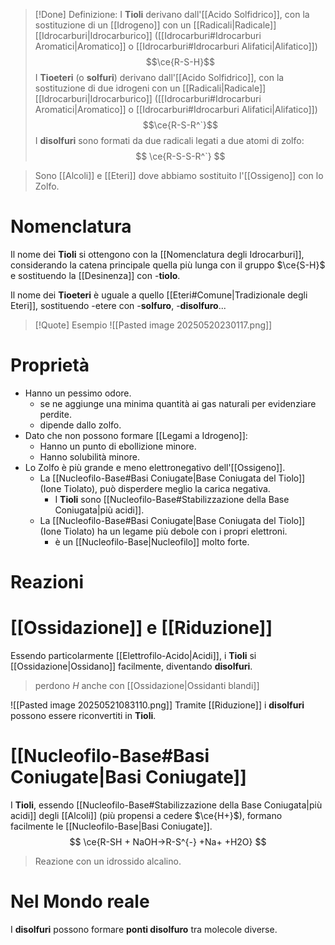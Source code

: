 >[!Done] Definizione:
>I **Tioli** derivano dall'[[Acido Solfidrico]], con la sostituzione di un [[Idrogeno]] con un [[Radicali|Radicale]] [[Idrocarburi|Idrocarburico]] ([[Idrocarburi#Idrocarburi Aromatici|Aromatico]] o [[Idrocarburi#Idrocarburi Alifatici|Alifatico]])
>$$\ce{R-S-H}$$
>I **Tioeteri** (o **solfuri**) derivano dall'[[Acido Solfidrico]], con la sostituzione di due idrogeni con un [[Radicali|Radicale]] [[Idrocarburi|Idrocarburico]] ([[Idrocarburi#Idrocarburi Aromatici|Aromatico]] o [[Idrocarburi#Idrocarburi Alifatici|Alifatico]])
>$$\ce{R-S-R^`}$$
>I **disolfuri** sono formati da due radicali legati a due atomi di zolfo:
>$$
>\ce{R-S-S-R^`}
>$$
	
>Sono [[Alcoli]] e [[Eteri]] dove abbiamo sostituito l'[[Ossigeno]] con lo Zolfo.

# Nomenclatura
Il nome dei **Tioli** si ottengono con la [[Nomenclatura degli Idrocarburi]], considerando la catena principale quella più lunga con il gruppo $\ce{S-H}$ e sostituendo la [[Desinenza]] con -**tiolo**.

Il nome dei **Tioeteri** è uguale a quello [[Eteri#Comune|Tradizionale degli Eteri]], sostituendo -etere con -**solfuro**, -**disolfuro**...

>[!Quote] Esempio
>![[Pasted image 20250520230117.png]]

# Proprietà
- Hanno un pessimo odore.
	- se ne aggiunge una minima quantità ai gas naturali per evidenziare perdite.
	- dipende dallo zolfo.
- Dato che non possono formare [[Legami a Idrogeno]]:
	- Hanno un punto di ebollizione minore.
	- Hanno solubilità minore.
- Lo Zolfo è più grande e meno elettronegativo dell'[[Ossigeno]].
	- La [[Nucleofilo-Base#Basi Coniugate|Base Coniugata del Tiolo]] (Ione Tiolato), può disperdere meglio la carica negativa.
		- I **Tioli** sono [[Nucleofilo-Base#Stabilizzazione della Base Coniugata|più acidi]].
	- La [[Nucleofilo-Base#Basi Coniugate|Base Coniugata del Tiolo]] (Ione Tiolato) ha un legame più debole con i propri elettroni.
		- è un [[Nucleofilo-Base|Nucleofilo]] molto forte.
# Reazioni
# [[Ossidazione]] e [[Riduzione]]
Essendo particolarmente [[Elettrofilo-Acido|Acidi]], i **Tioli** si [[Ossidazione|Ossidano]] facilmente, diventando **disolfuri**. 
>perdono $H$ anche con [[Ossidazione|Ossidanti blandi]]

![[Pasted image 20250521083110.png]]
Tramite [[Riduzione]] i **disolfuri** possono essere riconvertiti in **Tioli**.

# [[Nucleofilo-Base#Basi Coniugate|Basi Coniugate]]
I **Tioli**, essendo [[Nucleofilo-Base#Stabilizzazione della Base Coniugata|più acidi]] degli [[Alcoli]] (più propensi a cedere $\ce{H+}$), formano facilmente le [[Nucleofilo-Base|Basi Coniugate]].
$$
\ce{R-SH + NaOH->R-S^{-} +Na+ +H2O}
$$
>Reazione con un idrossido alcalino.

# Nel Mondo reale
I **disolfuri** possono formare **ponti disolfuro** tra molecole diverse.